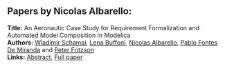 <h2>Papers by Nicolas Albarello:</h2>
<p>
<b>Title:</b> An Aeronautic Case Study for Requirement Formalization and Automated Model Composition in Modelica<br />
<b>Authors:</b> <a href="../authors/author_268.html">Wladimir Schamai</a>, <a href="../authors/author_41.html">Lena Buffoni</a>, <a href="../authors/author_3.html">Nicolas Albarello</a>, <a href="../authors/author_87.html">Pablo Fontes De Miranda</a> and <a href="../authors/author_92.html">Peter Fritzson</a><br />
<b>Links:</b> <a href="../abstracts/abstract_99.pdf">Abstract</a>, <a href="../submissions/ecp15118911_SchamaiBuffoniAlbarelloFontesdemirandaFritzson.pdf">Full paper</a>
</p>